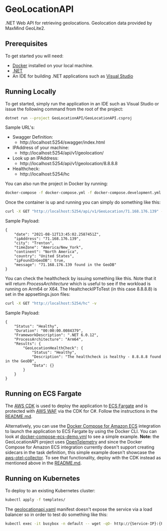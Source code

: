 # GeoLocationAPI
.NET Web API for retrieving geolocations. Geolocation data provided by MaxMind GeoLite2.

## Prerequisites
To get started you will need:
- [Docker](https://docs.docker.com/install/) installed on your local machine.
- [.NET](https://dotnet.microsoft.com/)
- An IDE for building .NET applications such as [Visual Studio](https://visualstudio.microsoft.com/)
## Running Locally

To get started, simply run the application in an IDE such as Visual Studio or issue the following command from the root of the project:
```sh
dotnet run --project GeoLocationAPI/GeoLocationAPI.csproj
```
Sample URL's:
- Swagger Definition: 
  - http://localhost:5254/swagger/index.html
- IPAddress of your machine:
  - http://localhost:5254/api/v1/geolocation/
- Look up an IPAddress:
  -  http://localhost:5254/api/v1/geolocation/8.8.8.8
- Healthcheck:
  - http://localhost:5254/hc

You can also run the project in Docker by running:
```sh
docker-compose -f docker-compose.yml -f docker-compose.development.yml up
```
Once the container is up and running you can simply do something like this:

```sh
curl -X GET "http://localhost:5254/api/v1/GeoLocation/71.168.176.139" -v
```

Sample Payload:
```
{
	"date": "2021-08-12T13:45:02.2587451Z",
	"ipAddress": "71.168.176.139",
	"city": "Trenton",
	"timeZone": "America/New_York",
	"continent": "North America",
	"country": "United States",
	"ipFoundInGeoDB": true,
	"message": "71.168.176.139 found in the GeoDB"
}
```
You can check the healthcheck by issuing something like this. Note that it will return *ProcessArchitecture* which is useful to see if the workload is running on Arm64 or X64. The HealtcheckIPToTest (in this case 8.8.8.8) is set in the appsettings.json files:

```sh
curl -X GET "http://localhost:5254/hc" -v
```

Sample Payload:
```
{
	"Status": "Healthy",
	"Duration": "00:00:00.0084379",
	"FrameworkDescription": ".NET 6.0.12",
	"ProcessArchitecture": "Arm64",
	"Results": {
		"GeoLocationHealthCheck": {
			"Status": "Healthy",
			"Description": "The healthcheck is healthy - 8.8.8.8 found in the GeoDB",
			"Data": {}
		}
	}
}
```
## Running on ECS Fargate

The [AWS CDK](https://aws.amazon.com/cdk/) is used to deploy the application to [ECS Fargate](https://aws.amazon.com/fargate/) and is protected with [AWS WAF](https://aws.amazon.com/waf/) via the CDK for C#. Follow the instructions in the [README.md](CdkGeoLocationApi/README.md).

Alternatively, you can use the [Docker Compose for Amazon ECS](https://docs.docker.com/cloud/ecs-integration/) integration to launch the application to ECS Fargate by using the Docker CLI. You can look at [docker-compose-ecs-demo.yml](docker-compose-ecs-demo.yml) to see a simple example. **Note:** the GeoLocationAPI project uses [OpenTelemetry](https://opentelemetry.io/) and since the Docker Compose for Amazon ECS integration currently doesn't support creating sidecars in the task definition, this simple example doesn't showcase the [aws-otel-collector](https://github.com/aws-observability/aws-otel-collector). To see that functionality, deploy with the CDK instead as mentioned above in the [README.md](CdkGeoLocationApi/README.md).
## Running on Kubernetes

To deploy to an existing Kubernetes cluster:

```sh
kubectl apply -f templates/
```

The [geolocationapi.yaml](/templates/geolocationapi.yaml) manifest doesn't expose the service via a load balancer so in order to test do something like this:

```sh
kubectl exec -it busybox -n default -- wget -qO- http://{Service-IP}:{Port}/api/v1/geolocation/8.8.8.8
```
